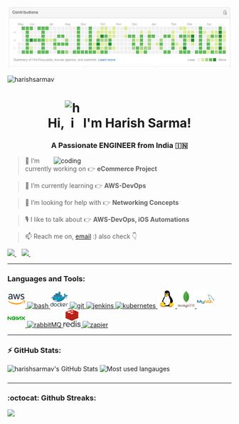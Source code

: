 ![logo](https://github.com/harishsarmav/harishsarmav/blob/main/687474703a2f2f692e696d6775722e636f6d2f6337476d414a662e706e67.png)

<p align="left"> <img src="https://komarev.com/ghpvc/?username=harishsarmav&label=Profile%20views&color=0e75b6&style=flat" alt="harishsarmav" /></p>

<h1 align="center">Hi,<a target="_blank" rel="noopener noreferrer nofollow" href="https://user-images.githubusercontent.com/1303154/88677602-1635ba80-d120-11ea-84d8-d263ba5fc3c0.gif" data-target="animated-image.originalLink"><img src="https://user-images.githubusercontent.com/1303154/88677602-1635ba80-d120-11ea-84d8-d263ba5fc3c0.gif" alt="hi" style="width: 35px; display: inline-block;" data-target="animated-image.originalImage"></a> I'm Harish Sarma!</h1> 

<h3 align="center">A Passionate ENGINEER from India 🇮🇳</h3>

<img align="right" alt="coding" width="400" src="https://user-images.githubusercontent.com/55389276/140866485-8fb1c876-9a8f-4d6a-98dc-08c4981eaf70.gif">

> 🔭 I’m currently working on 👉 **eCommerce Project**

>🌱 I’m currently learning 👉 **AWS-DevOps**

>🤝 I’m looking for help with 👉 **Networking Concepts**

> 🎙 I like to talk about 👉 **AWS-DevOps, iOS Automations**

> 📫 Reach me on, [email](mailto:harishsarma.v@gmail.com) :) also check 👇

<p align='left'>
<a href="https://twitter.com/harishsarma_v/">
  <img src="https://img.shields.io/twitter/url?label=follow%20%7C%20%40harishsarma_v&logo=twitter&style=for-the-badge&url=https://twitter.com/harishsarma_v" />
  </a>&nbsp;&nbsp;
<a href="https://twitter.com/harishsarma_v/">
 <img src="https://img.shields.io/twitter/url?label=follow%20%7C%20%40harishsharma_v&logo=instagram&style=for-the-badge&url=https://www.instagram.com/harishsharma_v" />
  </a>&nbsp;&nbsp;
</p>

---

###

<h3 align="left">Languages and Tools:</h3>
<p align="left"> <a href="https://aws.amazon.com" target="_blank" rel="noreferrer"> <img src="https://raw.githubusercontent.com/devicons/devicon/master/icons/amazonwebservices/amazonwebservices-original-wordmark.svg" alt="aws" width="40" height="40"/> </a> <a href="https://www.gnu.org/software/bash/" target="_blank" rel="noreferrer"> <img src="https://www.vectorlogo.zone/logos/gnu_bash/gnu_bash-icon.svg" alt="bash" width="40" height="40"/> </a> <a href="https://www.docker.com/" target="_blank" rel="noreferrer"> <img src="https://raw.githubusercontent.com/devicons/devicon/master/icons/docker/docker-original-wordmark.svg" alt="docker" width="40" height="40"/> </a> <a href="https://git-scm.com/" target="_blank" rel="noreferrer"> <img src="https://www.vectorlogo.zone/logos/git-scm/git-scm-icon.svg" alt="git" width="40" height="40"/> </a> <a href="https://www.jenkins.io" target="_blank" rel="noreferrer"> <img src="https://www.vectorlogo.zone/logos/jenkins/jenkins-icon.svg" alt="jenkins" width="40" height="40"/> </a> <a href="https://kubernetes.io" target="_blank" rel="noreferrer"> <img src="https://www.vectorlogo.zone/logos/kubernetes/kubernetes-icon.svg" alt="kubernetes" width="40" height="40"/> </a> <a href="https://www.linux.org/" target="_blank" rel="noreferrer"> <img src="https://raw.githubusercontent.com/devicons/devicon/master/icons/linux/linux-original.svg" alt="linux" width="40" height="40"/> </a> <a href="https://www.mongodb.com/" target="_blank" rel="noreferrer"> <img src="https://raw.githubusercontent.com/devicons/devicon/master/icons/mongodb/mongodb-original-wordmark.svg" alt="mongodb" width="40" height="40"/> </a> <a href="https://www.mysql.com/" target="_blank" rel="noreferrer"> <img src="https://raw.githubusercontent.com/devicons/devicon/master/icons/mysql/mysql-original-wordmark.svg" alt="mysql" width="40" height="40"/> </a> <a href="https://www.nginx.com" target="_blank" rel="noreferrer"> <img src="https://raw.githubusercontent.com/devicons/devicon/master/icons/nginx/nginx-original.svg" alt="nginx" width="40" height="40"/> </a> <a href="https://www.rabbitmq.com" target="_blank" rel="noreferrer"> <img src="https://www.vectorlogo.zone/logos/rabbitmq/rabbitmq-icon.svg" alt="rabbitMQ" width="40" height="40"/> </a> <a href="https://redis.io" target="_blank" rel="noreferrer"> <img src="https://raw.githubusercontent.com/devicons/devicon/master/icons/redis/redis-original-wordmark.svg" alt="redis" width="40" height="40"/> </a> <a href="https://zapier.com" target="_blank" rel="noreferrer"> <img src="https://www.vectorlogo.zone/logos/zapier/zapier-icon.svg" alt="zapier" width="40" height="40"/> </a> </p>

---

### 

### ⚡️ GitHub Stats:

  <img align="centre" alt="harishsarmav's GitHub Stats" src="https://github-readme-stats.vercel.app/api?username=harishsarmav&show_icons=true&hide_border=false&title_color=ff652f&icon_color=FFE400&bg_color=09131B&text_color=ffffff&border_color=0c1a25" width="350" />
<img align="centre" alt="Most used langauges" src="https://github-readme-stats.vercel.app/api/top-langs/?username=harishsarmav&layout=compact&show_icons=true&hide_border=false&title_color=ff652f&icon_color=FFE400&bg_color=09131B&text_color=ffffff&border_color=0c1a25" />

###

---

### :octocat: Github Streaks:

</details>
 <summary?:fire: Github Streaks</summary>
<picture>
<source 
  srcset="https://github-readme-streak-stats.herokuapp.com/?user=harishsarmav&theme=dark"
  media="(prefers-color-scheme: dark)" width="350"/>
<source
  srcset="https://github-readme-streak-stats.herokuapp.com/?user=harishsarmav"
  media="(prefers-color-scheme: light), (prefers-color-scheme: no-preference)" width="350"/>
<img src="https://github-readme-streak-stats.herokuapp.com/?user=harishsarmav" />
</picture>
